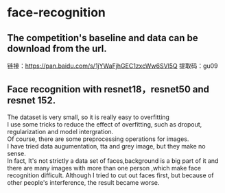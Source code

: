 # face-recognition
## The competition's baseline and data can be download from the url.
链接：https://pan.baidu.com/s/1jYWaFjhGEC1zxcWw6SVl5Q 
提取码：gu09 
## Face recognition  with resnet18，resnet50 and resnet 152.  
The dataset is very small, so it is really easy to overfitting   
I use some tricks to reduce the effect of overfitting, such as dropout, regularization and model intergration.  
Of course, there are some preprocessing operations for images.  
I have tried data augumentation, tta and grey image, but they make no sense.  
In fact, It's not strictly a data set of faces,background is a big part of it and there are many images with more than one person ,which make face recognition difficult. Although I tried to cut out faces first, but because of other people's interference, the result became worse.
